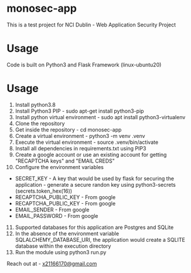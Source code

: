 # monosec-app
This is a test project for NCI Dublin - Web Application Security Project


# Usage
Code is built on Python3 and Flask Framework (linux-ubuntu20)

# Usage
1. Install python3.8
2. Install Python3 PIP - sudo apt-get install python3-pip
3. Install python virtual environment - sudo apt install python3-virtualenv
4. Clone the repository
5. Get inside the repository - cd monosec-app
6. Create a virtual environment - python3 -m venv .venv
7. Execute the virtual environment - source .venv/bin/activate
8. Install all dependencies in requirements.txt using PIP3
9. Create a google account or use an existing account for getting "RECAPTCHA keys" and "EMAIL CREDS"
10. Configure the environment variables
  * SECRET_KEY - A key that would be used by flask for securing the application - generate a secure randon key using python3-secrets (secrets.token_hex(16))
  * RECAPTCHA_PUBLIC_KEY - From google
  * RECAPTCHA_PUBLIC_KEY - From google
  * EMAIL_SENDER - From google
  * EMAIL_PASSWORD - From google
11. Supported databases for this application are Postgres and SQLite
12. In the absence of the environment variable SQLALCHEMY_DATABASE_URI, the application would create a SQLITE database within the execution directory
12. Run the module using python3 run.py


Reach out at - x21166170@gmail.com
